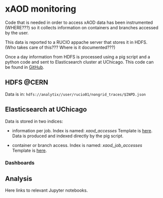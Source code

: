 # xAOD monitoring

Code that is needed in order to access xAOD data has been instrumented (WHERE???) so it collects information on containers and branches accessed by the user.

This data is reported to a RUCIO appache server that stores it in HDFS. (Who takes care of this??? Where is it documented???)

Once a day information from HDFS is processed using a pig script and a python code and sent to Elasticsearch cluster at UChicago. This code can be found in [GitHub](https://github.com/ATLAS-Analytics/xAOD-analytics.git).


## HDFS @CERN

Data is in: ```hdfs://analytix//user/rucio01/nongrid_traces/$INPD.json```

## Elasticsearch at UChicago  

Data is stored in two indices:

*   information per job.  Index is named: *xaod_accesses*  Template is [here](xAOD/xaod_job_accesses.template). Data is produced and indexed directly by the pig script. 

*   container or branch access. Index is named: *xaod_job_accesses*  Template is [here](xAOD/xaod_accesses.template).

### Dashboards

## Analysis
 Here links to relevant Jupyter notebooks.